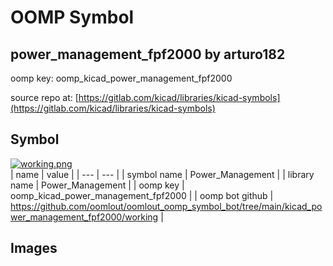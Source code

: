# OOMP Symbol  
## power_management_fpf2000  by arturo182  
  
oomp key: oomp_kicad_power_management_fpf2000  
  
source repo at: [https://gitlab.com/kicad/libraries/kicad-symbols](https://gitlab.com/kicad/libraries/kicad-symbols)  
## Symbol  
  
[![working.png](working_600.png)](working.png)  
| name | value | 
| --- | --- | 
| symbol name | Power_Management | 
| library name | Power_Management | 
| oomp key | oomp_kicad_power_management_fpf2000 | 
| oomp bot github | https://github.com/oomlout/oomlout_oomp_symbol_bot/tree/main/kicad_power_management_fpf2000/working | 
## Images  
